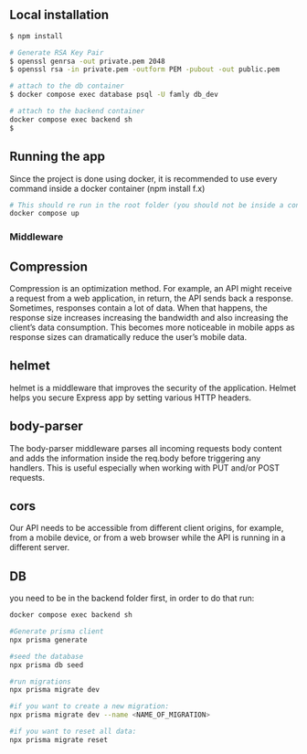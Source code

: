 ## Local installation

```bash
$ npm install
```

```bash
# Generate RSA Key Pair
$ openssl genrsa -out private.pem 2048
$ openssl rsa -in private.pem -outform PEM -pubout -out public.pem
```

```bash
# attach to the db container
$ docker compose exec database psql -U famly db_dev
```

```bash
# attach to the backend container
docker compose exec backend sh
$
```

## Running the app

Since the project is done using docker, it is recommended to use every command inside a docker container (npm install f.x)

```bash
# This should re run in the root folder (you should not be inside a container in order to run this)
docker compose up
```

### Middleware

## Compression

Compression is an optimization method. For example, an API might receive a request from a web application, in return, the API sends back a response. Sometimes, responses contain a lot of data. When that happens, the response size increases increasing the bandwidth and also increasing the client’s data consumption. This becomes more noticeable in mobile apps as response sizes can dramatically reduce the user’s mobile data.

## helmet

helmet is a middleware that improves the security of the application.
Helmet helps you secure Express app by setting various HTTP headers.

## body-parser

The body-parser middleware parses all incoming requests body content and adds the information inside the req.body before triggering any handlers. This is useful especially when working with PUT and/or POST requests.

## cors

Our API needs to be accessible from different client origins, for example, from a mobile device, or from a web browser while the API is running in a different server.

## DB

you need to be in the backend folder first, in order to do that run:

```bash
docker compose exec backend sh
```

```bash
#Generate prisma client
npx prisma generate
```

```bash
#seed the database
npx prisma db seed
```

```bash
#run migrations
npx prisma migrate dev
```

```bash
#if you want to create a new migration:
npx prisma migrate dev --name <NAME_OF_MIGRATION>
```

```bash
#if you want to reset all data:
npx prisma migrate reset
```
